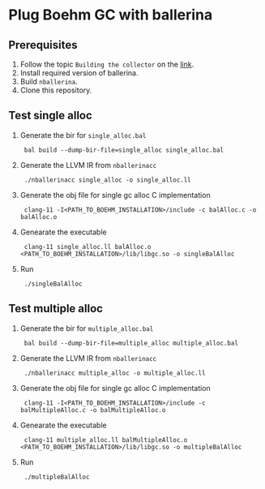 # Plug Boehm GC with ballerina

## Prerequisites
1. Follow the topic `Building the collector` on the [link](https://hboehm.info/gc/simple_example.html).
2. Install required version of ballerina.
3. Build `nballerina`.
4. Clone this repository.

## Test single alloc
1. Generate the bir for `single_alloc.bal`

        bal build --dump-bir-file=single_alloc single_alloc.bal
2. Generate the LLVM IR from `nballerinacc`

        ./nballerinacc single_alloc -o single_alloc.ll

3. Generate the obj file for single gc alloc C implementation

        clang-11 -I<PATH_TO_BOEHM_INSTALLATION>/include -c balAlloc.c -o balAlloc.o

4. Genearate the executable

        clang-11 single_alloc.ll balAlloc.o <PATH_TO_BOEHM_INSTALLATION>/lib/libgc.so -o singleBalAlloc

5. Run

        ./singleBalAlloc


## Test multiple alloc
1. Generate the bir for `multiple_alloc.bal`

        bal build --dump-bir-file=multiple_alloc multiple_alloc.bal
2. Generate the LLVM IR from `nballerinacc`

        ./nballerinacc multiple_alloc -o multiple_alloc.ll

3. Generate the obj file for single gc alloc C implementation

        clang-11 -I<PATH_TO_BOEHM_INSTALLATION>/include -c balMultipleAlloc.c -o balMultipleAlloc.o

4. Genearate the executable

        clang-11 multiple_alloc.ll balMultipleAlloc.o <PATH_TO_BOEHM_INSTALLATION>/lib/libgc.so -o multipleBalAlloc

5. Run

        ./multipleBalAlloc

